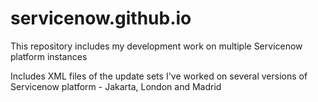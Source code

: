 # servicenow.github.io
This repository includes my development work on multiple Servicenow platform instances

Includes XML files of the update sets I've worked on several versions of Servicenow platform - Jakarta, London and Madrid
